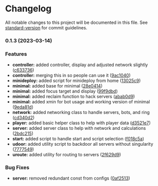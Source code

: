 # Changelog

All notable changes to this project will be documented in this file. See [standard-version](https://github.com/conventional-changelog/standard-version) for commit guidelines.

### 0.1.3 (2023-03-14)


### Features

* **controller:** added controller, display and adjusted network slightly ([c633736](https://github.com/xjonsson/bitburner-scripts/commit/c6337369958f92d2c12bf45de07032fcafde4934))
* **controller:** merging this in so people can use it ([9ac1040](https://github.com/xjonsson/bitburner-scripts/commit/9ac10409dfb27e37c9a46cfd9d5b4aecd48b550c))
* **minideploy:** added script for minideploy from home ([13025c9](https://github.com/xjonsson/bitburner-scripts/commit/13025c9652122b3ee763b6e244a6eadbcdd694ba))
* **minimal:** added base for minimal ([28e0414](https://github.com/xjonsson/bitburner-scripts/commit/28e04141c1084fea7afe178a11eca5f7a5180e93))
* **minimal:** added focus target and display ([99f9dbd](https://github.com/xjonsson/bitburner-scripts/commit/99f9dbdf529670e5453a524b868c0fe896e90c94))
* **minimal:** added reclaim function to hack servers ([abab0d9](https://github.com/xjonsson/bitburner-scripts/commit/abab0d939dc400a556a35f08495a3fe57338cbf3))
* **minimal:** added xmin for bot usage and working version of minimal ([9eda81d](https://github.com/xjonsson/bitburner-scripts/commit/9eda81de7db94fd4acf201c19a65fb0dab6ff42b))
* **network:** added networking class to handle servers, bots, and ring ([cd340d2](https://github.com/xjonsson/bitburner-scripts/commit/cd340d2ea0e51144791c0c84c46ff55431c08311))
* **player:** added basic helper class to help with player data ([d3521e7](https://github.com/xjonsson/bitburner-scripts/commit/d3521e7a0593776fa5aed2a09559a619b1ec2283))
* **server:** added server class to help with network and calculations ([2bdc215](https://github.com/xjonsson/bitburner-scripts/commit/2bdc2152d94ae611dd392f91b97edfe24023efab))
* **start:** added script to handle start and script selection ([f018c5a](https://github.com/xjonsson/bitburner-scripts/commit/f018c5af89294824a28b2d25d7d3d8bd22e57f76))
* **udoor:** added utility script to backdoor all servers without singularity ([7777549](https://github.com/xjonsson/bitburner-scripts/commit/777754960e5d36062aec902947a88823e9a8ca1b))
* **uroute:** added utility for routing to servers ([2f629d9](https://github.com/xjonsson/bitburner-scripts/commit/2f629d9a198dc8c8a4ba77dcda712c26bdd0fe66))


### Bug Fixes

* **server:** removed redundant const from configs ([0af2513](https://github.com/xjonsson/bitburner-scripts/commit/0af25133f2c0f21f6001feb4ca1b372412838564))

